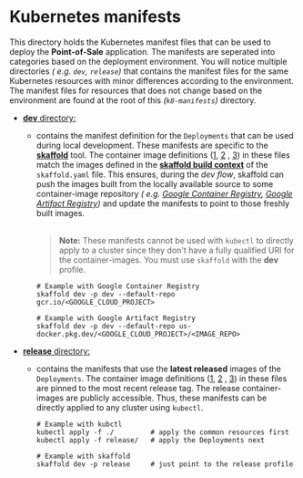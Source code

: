 # Kubernetes manifests

This directory holds the Kubernetes manifest files that can be used to deploy
the **Point-of-Sale** application. The manifests are seperated into categories
based on the deployment environment. You will notice multiple directories _(
e.g. `dev`, `release`)_ that contains the manifest files for the same Kubernetes
resources with minor differences according to the environment. The manifest
files for resources that does not change based on the environment are found at
the root of this _(`k8-manifests`)_ directory.

- [**dev** directory:](dev/) 
  - contains the manifest definition for
    the `Deployments` that can be used during local development. These manifests
    are specific to the [**skaffold**](https://skaffold.dev/) tool. The container
    image definitions ([1](dev/api-server.yaml#L34), [2](dev/inventory.yaml#L34)
    , [3](dev/payments.yaml#L34)) in these files match the images defined in
    the [**skaffold build context**](/point-of-sale-app/skaffold.yaml#L40-L47)
    of the `skaffold.yaml` file. This ensures, during the _dev flow_, skaffold can
    push the images built from the locally available source to some
    container-image repository _(
    e.g. [Google Container Registry](https://cloud.google.com/container-registry),
    [Google Artifact Registry](https://cloud.google.com/artifact-registry))_ and
    update the manifests to point to those freshly built images.  
    <br />
    > **Note:** These manifests cannot be used with `kubectl` to directly apply to
    > a cluster since they don't have a fully qualified URI for the
    > container-images. You must use `skaffold` with the **dev** profile.

    ```shell
    # Example with Google Container Registry
    skaffold dev -p dev --default-repo gcr.io/<GOOGLE_CLOUD_PROJECT>
  
    # Example with Google Artifact Registry
    skaffold dev -p dev --default-repo us-docker.pkg.dev/<GOOGLE_CLOUD_PROJECT>/<IMAGE_REPO> 
    ```

- [**release** directory:](release/) 
  - contains the manifests that use the
    **latest released** images of the `Deployments`. The container image
    definitions ([1](release/api-server.yaml#L34), [2](release/inventory.yaml#L34)
    , [3](release/payments.yaml#L34)) in these files are pinned to the most recent
    release tag. The release container-images are publicly accessible. Thus, these
    manifests can be directly applied to any cluster using `kubectl`.

    ```shell
    # Example with kubctl
    kubectl apply -f ./         # apply the common resources first
    kubectl apply -f release/   # apply the Deployments next
  
    # Example with skaffold
    skaffold dev -p release     # just point to the release profile
    ```
